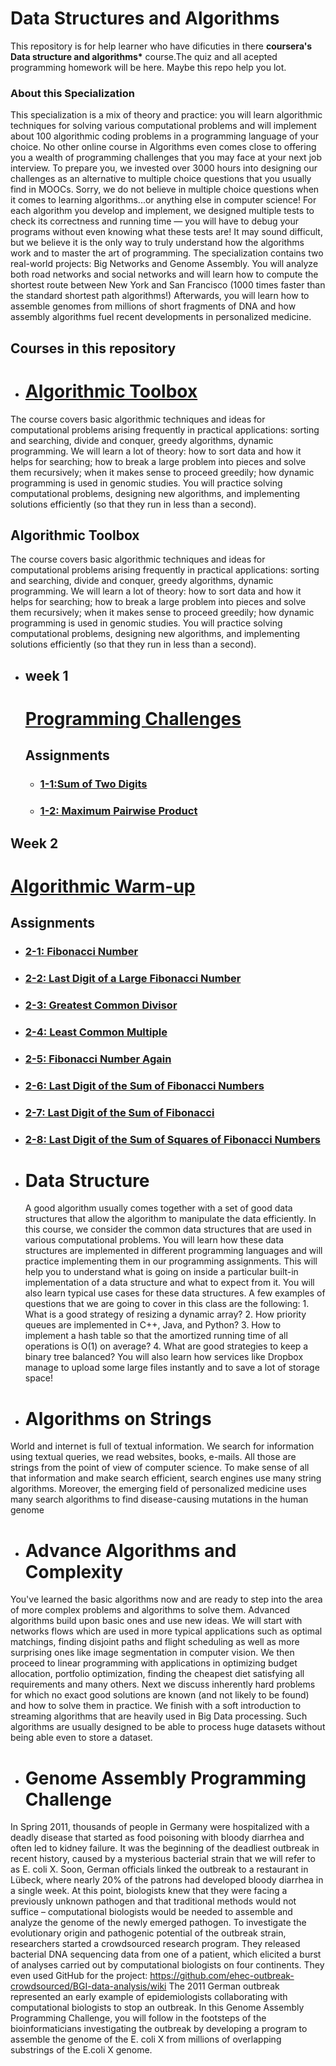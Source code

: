 # Data Structures and Algorithms

This repository is for help learner who have dificuties in there **coursera's Data structure and algorithms\*** course.The quiz and all acepted programming homework will be here.
Maybe this repo help you lot.

### About this Specialization

This specialization is a mix of theory and practice: you will learn algorithmic techniques for solving various computational problems and will implement about 100 algorithmic coding problems in a programming language of your choice. No other online course in Algorithms even comes close to offering you a wealth of programming challenges that you may face at your next job interview. To prepare you, we invested over 3000 hours into designing our challenges as an alternative to multiple choice questions that you usually find in MOOCs. Sorry, we do not believe in multiple choice questions when it comes to learning algorithms...or anything else in computer science! For each algorithm you develop and implement, we designed multiple tests to check its correctness and running time — you will have to debug your programs without even knowing what these tests are! It may sound difficult, but we believe it is the only way to truly understand how the algorithms work and to master the art of programming. The specialization contains two real-world projects: Big Networks and Genome Assembly. You will analyze both road networks and social networks and will learn how to compute the shortest route between New York and San Francisco (1000 times faster than the standard shortest path algorithms!) Afterwards, you will learn how to assemble genomes from millions of short fragments of DNA and how assembly algorithms fuel recent developments in personalized medicine.

## Courses in this repository

- # [Algorithmic Toolbox](https://github.com/SohanR/Data-Structures-and-Algorithms/tree/master/Algorithmic%20Toolbox/)

The course covers basic algorithmic techniques and ideas for computational problems arising frequently in practical applications: sorting and searching, divide and conquer, greedy algorithms, dynamic programming. We will learn a lot of theory: how to sort data and how it helps for searching; how to break a large problem into pieces and solve them recursively; when it makes sense to proceed greedily; how dynamic programming is used in genomic studies. You will practice solving computational problems, designing new algorithms, and implementing solutions efficiently (so that they run in less than a second).

## Algorithmic Toolbox

The course covers basic algorithmic techniques and ideas for computational problems arising frequently in practical applications: sorting and searching, divide and conquer, greedy algorithms, dynamic programming. We will learn a lot of theory: how to sort data and how it helps for searching; how to break a large problem into pieces and solve them recursively; when it makes sense to proceed greedily; how dynamic programming is used in genomic studies. You will practice solving computational problems, designing new algorithms, and implementing solutions efficiently (so that they run in less than a second).

- ## week 1

  # [Programming Challenges](https://github.com/SohanR/Data-Structures-and-Algorithms/tree/master/Algorithmic%20Toolbox/Week%2001)

  ## Assignments

  - ### [1-1:Sum of Two Digits](https://github.com/SohanR/Data-Structures-and-Algorithms/blob/master/Algorithmic%20Toolbox/Week%2001/aplusb.cpp)
  - ### [1-2: Maximum Pairwise Product](https://github.com/SohanR/Data-Structures-and-Algorithms/blob/master/Algorithmic%20Toolbox/Week%2001/maximum_pairwise_product.cpp)

## Week 2

# [Algorithmic Warm-up](https://github.com/SohanR/Data-Structures-and-Algorithms/tree/master/Algorithmic%20Toolbox/Week%2002)

## Assignments

- ### [2-1: Fibonacci Number ](https://github.com/SohanR/Data-Structures-and-Algorithms/blob/master/Algorithmic%20Toolbox/Week%2002/fibonacci.cpp)
- ### [2-2: Last Digit of a Large Fibonacci Number](https://github.com/SohanR/Data-Structures-and-Algorithms/blob/master/Algorithmic%20Toolbox/Week%2002/fibonacci_last_digit.cpp)
- ### [2-3: Greatest Common Divisor](https://github.com/SohanR/Data-Structures-and-Algorithms/blob/master/Algorithmic%20Toolbox/Week%2002/gcd.cpp)
- ### [2-4: Least Common Multiple](https://github.com/SohanR/Data-Structures-and-Algorithms/blob/master/Algorithmic%20Toolbox/Week%2002/lcm.cpp)
- ### [2-5: Fibonacci Number Again](https://github.com/SohanR/Data-Structures-and-Algorithms/blob/master/Algorithmic%20Toolbox/Week%2002/huge_fibonacci.cpp)
- ### [2-6: Last Digit of the Sum of Fibonacci Numbers](https://github.com/SohanR/Data-Structures-and-Algorithms/blob/master/Algorithmic%20Toolbox/Week%2002/fibonacci_sum.cpp)
- ### [2-7: Last Digit of the Sum of Fibonacci](https://github.com/SohanR/Data-Structures-and-Algorithms/blob/master/Algorithmic%20Toolbox/Week%2002/fibonacci_partial_sum.cpp)
- ### [2-8: Last Digit of the Sum of Squares of Fibonacci Numbers](https://github.com/SohanR/Data-Structures-and-Algorithms/blob/master/Algorithmic%20Toolbox/Week%2002/fibonacci_sum_of_squares.cpp)

* # Data Structure

  A good algorithm usually comes together with a set of good data structures that allow the algorithm to manipulate the data efficiently. In this course, we consider the common data structures that are used in various computational problems. You will learn how these data structures are implemented in different programming languages and will practice implementing them in our programming assignments. This will help you to understand what is going on inside a particular built-in implementation of a data structure and what to expect from it. You will also learn typical use cases for these data structures. A few examples of questions that we are going to cover in this class are the following: 1. What is a good strategy of resizing a dynamic array? 2. How priority queues are implemented in C++, Java, and Python? 3. How to implement a hash table so that the amortized running time of all operations is O(1) on average? 4. What are good strategies to keep a binary tree balanced? You will also learn how services like Dropbox manage to upload some large files instantly and to save a lot of storage space!

- # Algorithms on Strings

World and internet is full of textual information. We search for information using textual queries, we read websites, books, e-mails. All those are strings from the point of view of computer science. To make sense of all that information and make search efficient, search engines use many string algorithms. Moreover, the emerging field of personalized medicine uses many search algorithms to find disease-causing mutations in the human genome

- # Advance Algorithms and Complexity

You've learned the basic algorithms now and are ready to step into the area of more complex problems and algorithms to solve them. Advanced algorithms build upon basic ones and use new ideas. We will start with networks flows which are used in more typical applications such as optimal matchings, finding disjoint paths and flight scheduling as well as more surprising ones like image segmentation in computer vision. We then proceed to linear programming with applications in optimizing budget allocation, portfolio optimization, finding the cheapest diet satisfying all requirements and many others. Next we discuss inherently hard problems for which no exact good solutions are known (and not likely to be found) and how to solve them in practice. We finish with a soft introduction to streaming algorithms that are heavily used in Big Data processing. Such algorithms are usually designed to be able to process huge datasets without being able even to store a dataset.

- # Genome Assembly Programming Challenge

In Spring 2011, thousands of people in Germany were hospitalized with a deadly disease that started as food poisoning with bloody diarrhea and often led to kidney failure. It was the beginning of the deadliest outbreak in recent history, caused by a mysterious bacterial strain that we will refer to as E. coli X. Soon, German officials linked the outbreak to a restaurant in Lübeck, where nearly 20% of the patrons had developed bloody diarrhea in a single week. At this point, biologists knew that they were facing a previously unknown pathogen and that traditional methods would not suffice – computational biologists would be needed to assemble and analyze the genome of the newly emerged pathogen. To investigate the evolutionary origin and pathogenic potential of the outbreak strain, researchers started a crowdsourced research program. They released bacterial DNA sequencing data from one of a patient, which elicited a burst of analyses carried out by computational biologists on four continents. They even used GitHub for the project: https://github.com/ehec-outbreak-crowdsourced/BGI-data-analysis/wiki The 2011 German outbreak represented an early example of epidemiologists collaborating with computational biologists to stop an outbreak. In this Genome Assembly Programming Challenge, you will follow in the footsteps of the bioinformaticians investigating the outbreak by developing a program to assemble the genome of the E. coli X from millions of overlapping substrings of the E.coli X genome.
